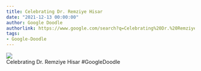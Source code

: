```yaml
---
title: Celebrating Dr. Remziye Hisar
date: "2021-12-13 00:00:00"
author: Google Doodle
authorlink: https://www.google.com/search?q=Celebrating%20Dr.%20Remziye%20Hisar
tags:
- Google-Doodle
---
```

<img src="https://www.google.com/logos/doodles/2021/celebrating-dr-remziye-hisar-6753651837109244-l.png" referrerpolicy="no-referrer"><br>Celebrating Dr. Remziye Hisar #GoogleDoodle